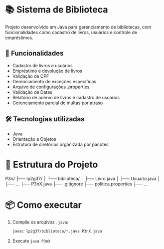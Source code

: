 # 📚 Sistema de Biblioteca

Projeto desenvolvido em Java para gerenciamento de bibliotecas, com funcionalidades como cadastro de livros, usuários e controle de empréstimos.

## 🚀 Funcionalidades

- Cadastro de livros e usuários
- Empréstimo e devolução de livros
- Validação de CPF
- Gerenciamento de exceções específicas
- Arquivo de configurações .properties
- Validação de Datas
- Relatório de acervo de livros e cadastro de usuários
- Gerenciamento parcial de multas por atraso

## 🛠️ Tecnologias utilizadas

- Java
- Orientação a Objetos
- Estrutura de diretórios organizada por pacotes

# 📁 Estrutura do Projeto

P3n/
├── lp2g37/
│ └── biblioteca/
│ ├── Livro.java
│ ├── Usuario.java
│ ├── ...
├── P3nX.java
├── .gitignore
├── politica.properties
├── ...


# 📦 Como executar

1. Compile os arquivos `.java`:
   ```bash
   javac lp2g37/biblioteca/*.java P3nX.java

2. Execute
`java P3nX`
